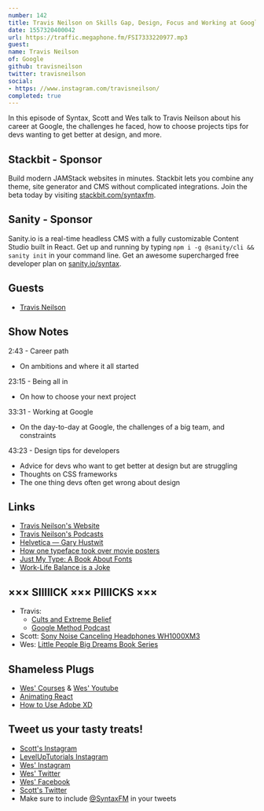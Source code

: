 ```yaml
---
number: 142
title: Travis Neilson on Skills Gap, Design, Focus and Working at Google
date: 1557320400042
url: https://traffic.megaphone.fm/FSI7333220977.mp3
guest: 
name: Travis Neilson
of: Google
github: travisneilson
twitter: travisneilson
social: 
- https: //www.instagram.com/travisneilson/
completed: true
---
```


In this episode of Syntax, Scott and Wes talk to Travis Neilson about his career at Google, the challenges he faced, how to choose projects tips for devs wanting to get better at design, and more.

## Stackbit - Sponsor

Build modern JAMStack websites in minutes. Stackbit lets you combine any theme, site generator and CMS without complicated integrations. Join the beta today by visiting [stackbit.com/syntaxfm](https://www.stackbit.com/syntaxfm/).

## Sanity - Sponsor

Sanity.io is a real-time headless CMS with a fully customizable Content Studio built in React. Get up and running by typing `npm i -g @sanity/cli && sanity init` in your command line. Get an awesome supercharged free developer plan on [sanity.io/syntax](https://sanity.io/syntax?utm_source=syntax-fm&utm_campaign=syntax1).

## Guests

* [Travis Neilson](https://twitter.com/travisneilson)

## Show Notes

2:43 - Career path

- On ambitions and where it all started

23:15 - Being all in

- On how to choose your next project

33:31 - Working at Google

- On the day-to-day at Google, the challenges of a big team, and constraints

43:23 - Design tips for developers

- Advice for devs who want to get better at design but are struggling
- Thoughts on CSS frameworks
- The one thing devs often get wrong about design

## Links

- [Travis Neilson's Website](http://travisneilson.com/)
- [Travis Neilson's Podcasts](http://travisneilson.com/podcasts/)
- [Helvetica — Gary Hustwit](https://www.amazon.com/Helvetica-David-Carson/dp/B079N3Y4C6)
- [How one typeface took over movie posters](https://www.youtube.com/watch?v=yI4shGV1EsM)
- [Just My Type: A Book About Fonts](https://www.amazon.com/Just-My-Type-About-Fonts/dp/1592407463)
- [Work-Life Balance is a Joke](https://us6.campaign-archive.com/?u=2abae111d44df144b3b3986bc&id=43066ab0cb&e=%5BUNIQID%5D)

## ××× SIIIIICK ××× PIIIICKS ×××

- Travis: 
  * [Cults and Extreme Belief](https://www.hulu.com/series/cults-and-extreme-belief-732b89b1-7af0-4bed-9a28-6ca51d2b1e69)
  * [Google Method Podcast](https://design.google/library/method-podcast-episode-1/)
- Scott: [Sony Noise Canceling Headphones WH1000XM3](https://amzn.to/2Gqc7Tt)
- Wes: [Little People Big Dreams Book Series](https://amzn.to/2DfA0Lk)

## Shameless Plugs
* [Wes' Courses](https://wesbos.com/courses) & [Wes' Youtube](https://www.youtube.com/user/wesbos)
* [Animating React](https://www.leveluptutorials.com/tutorials/animating-react)
* [How to Use Adobe XD](https://leveluptutorials.com/pro)

## Tweet us your tasty treats!

- [Scott's Instagram](https://www.instagram.com/stolinski/)
- [LevelUpTutorials Instagram](https://www.instagram.com/LevelUpTutorials/)
- [Wes' Instagram](https://www.instagram.com/wesbos/)
- [Wes' Twitter](https://twitter.com/wesbos)
- [Wes' Facebook](https://www.facebook.com/wesbos.developer)
- [Scott's Twitter](https://twitter.com/stolinski)
- Make sure to include [@SyntaxFM](https://twitter.com/SyntaxFM) in your tweets
